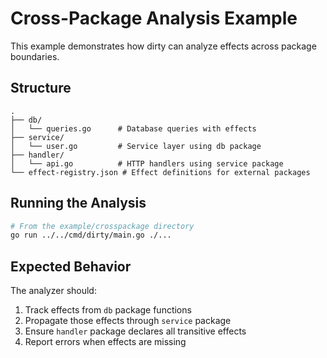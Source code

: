 # Cross-Package Analysis Example

This example demonstrates how dirty can analyze effects across package boundaries.

## Structure

```
.
├── db/
│   └── queries.go      # Database queries with effects
├── service/
│   └── user.go         # Service layer using db package
├── handler/
│   └── api.go          # HTTP handlers using service package
└── effect-registry.json # Effect definitions for external packages
```

## Running the Analysis

```bash
# From the example/crosspackage directory
go run ../../cmd/dirty/main.go ./...
```

## Expected Behavior

The analyzer should:

1. Track effects from `db` package functions
2. Propagate those effects through `service` package 
3. Ensure `handler` package declares all transitive effects
4. Report errors when effects are missing